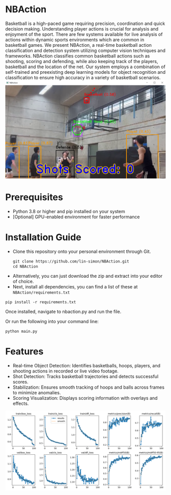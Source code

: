 # NBAction
Basketball is a high-paced game requiring precision, coordination and quick decision making. Understanding player actions is crucial for analysis and enjoyment of the sport. There are few systems available for live analysis of actions within dynamic sports environments which are common in basketball games. We present NBAction, a real-time basketball action classification and detection system utilizing computer vision techniques and frameworks. NBAction classifies common basketball actions such as shooting, scoring and defending, while also keeping track of the players, basketball and the location of the net. Our system employs a combination of self-trained and preexisting deep learning models for object recognition and classification to ensure high accuracy in a variety of basketball scenarios.
![NBAction](https://github.com/lin-simon/NBAction/blob/main/assets/ui.png?raw=true)

# Prerequisites
- Python 3.8 or higher and pip installed on your system
- [Optional] GPU-enabled environment for faster performance

# Installation Guide
- Clone this repository onto your personal environment through Git.
  ```
  git clone https://github.com/lin-simon/NBAction.git
  cd NBAction
  ```
- Alternatively, you can just download the zip and extract into your editor of choice.
- Next, install all dependencies, you can find a list of these at ```NBAction/requirements.txt```
```
pip install -r requirements.txt
```

Once installed, navigate to nbaction.py and run the file. 

Or run the following into your command line:
```
python main.py
```
# Features
- Real-time Object Detection: Identifies basketballs, hoops, players, and shooting actions in recorded or live video footage.
- Shot Detection: Tracks basketball trajectories and detects successful scores.
- Stabilization: Ensures smooth tracking of hoops and balls across frames to minimize anomalies.
- Scoring Visualization: Displays scoring information with overlays and effects.

![Results](https://github.com/lin-simon/NBAction/blob/main/assets/results.png?raw=true)
